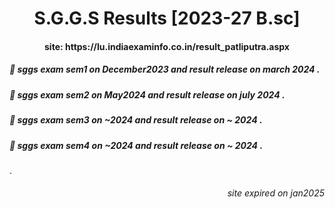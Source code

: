 <h1 align="center">
 S.G.G.S Results  [2023-27 B.sc]
</h1>

<h4 align="center"> site: https://lu.indiaexaminfo.co.in/result_patliputra.aspx </h4>
<h5 align="left"> 📖 sggs exam sem1 on December2023 and result release on march 2024 .</h5>
<h5 align="left"> 📖 sggs exam sem2 on May2024 and result release on july 2024 .</h5>
<h5 align="left"> 📖 sggs exam sem3 on ~2024 and result release on ~ 2024 .</h5>
<h5 align="left"> 📖 sggs exam sem4 on ~2024 and result release on ~ 2024 .</h5>


.<h6 align="right"> site expired on jan2025 </h6>
